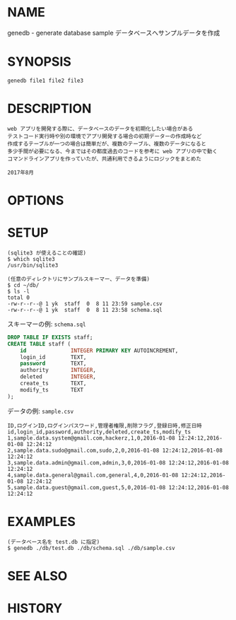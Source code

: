# NAME

genedb - generate database sample データベースへサンプルデータを作成

# SYNOPSIS

```
genedb file1 file2 file3
```

# DESCRIPTION

```
web アプリを開発する際に、データベースのデータを初期化したい場合がある
テストコード実行時や別の環境でアプリ開発する場合の初期データーの作成時など
作成するテーブルが一つの場合は簡単だが、複数のテーブル、複数のデータになると
多少手間が必要になる、今まではその都度過去のコードを参考に web アプリの中で動く
コマンドラインアプリを作っていたが、共通利用できるようにロジックをまとめた

2017年8月
```

# OPTIONS

# SETUP

```
(sqlite3 が使えることの確認)
$ which sqlite3
/usr/bin/sqlite3

(任意のディレクトリにサンプルスキーマー、データを準備)
$ cd ~/db/
$ ls -l
total 0
-rw-r--r--@ 1 yk  staff  0  8 11 23:59 sample.csv
-rw-r--r--@ 1 yk  staff  0  8 11 23:58 schema.sql
```

スキーマーの例: `schema.sql`

```sql
DROP TABLE IF EXISTS staff;
CREATE TABLE staff (
    id              INTEGER PRIMARY KEY AUTOINCREMENT,
    login_id        TEXT,
    password        TEXT,
    authority       INTEGER,
    deleted         INTEGER,
    create_ts       TEXT,
    modify_ts       TEXT
);
```

データの例: `sample.csv`

```
ID,ログインID,ログインパスワード,管理者権限,削除フラグ,登録日時,修正日時
id,login_id,password,authority,deleted,create_ts,modify_ts
1,sample.data.system@gmail.com,hackerz,1,0,2016-01-08 12:24:12,2016-01-08 12:24:12
2,sample.data.sudo@gmail.com,sudo,2,0,2016-01-08 12:24:12,2016-01-08 12:24:12
3,sample.data.admin@gmail.com,admin,3,0,2016-01-08 12:24:12,2016-01-08 12:24:12
4,sample.data.general@gmail.com,general,4,0,2016-01-08 12:24:12,2016-01-08 12:24:12
5,sample.data.guest@gmail.com,guest,5,0,2016-01-08 12:24:12,2016-01-08 12:24:12
```

# EXAMPLES

```
(データベース名を test.db に指定)
$ genedb ./db/test.db ./db/schema.sql ./db/sample.csv
```

# SEE ALSO

# HISTORY
